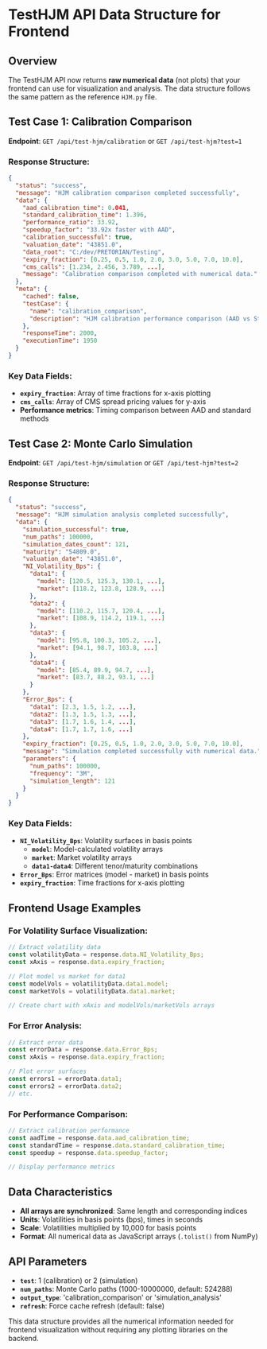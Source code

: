 # TestHJM API Data Structure for Frontend

## Overview

The TestHJM API now returns **raw numerical data** (not plots) that your frontend can use for visualization and analysis. The data structure follows the same pattern as the reference `HJM.py` file.

## Test Case 1: Calibration Comparison

**Endpoint**: `GET /api/test-hjm/calibration` or `GET /api/test-hjm?test=1`

### Response Structure:
```json
{
  "status": "success",
  "message": "HJM calibration comparison completed successfully",
  "data": {
    "aad_calibration_time": 0.041,
    "standard_calibration_time": 1.396,
    "performance_ratio": 33.92,
    "speedup_factor": "33.92x faster with AAD",
    "calibration_successful": true,
    "valuation_date": "43851.0",
    "data_root": "C:/dev/PRETORIAN/Testing",
    "expiry_fraction": [0.25, 0.5, 1.0, 2.0, 3.0, 5.0, 7.0, 10.0],
    "cms_calls": [1.234, 2.456, 3.789, ...],
    "message": "Calibration comparison completed with numerical data."
  },
  "meta": {
    "cached": false,
    "testCase": {
      "name": "calibration_comparison",
      "description": "HJM calibration performance comparison (AAD vs Standard)"
    },
    "responseTime": 2000,
    "executionTime": 1950
  }
}
```

### Key Data Fields:
- **`expiry_fraction`**: Array of time fractions for x-axis plotting
- **`cms_calls`**: Array of CMS spread pricing values for y-axis
- **Performance metrics**: Timing comparison between AAD and standard methods

## Test Case 2: Monte Carlo Simulation

**Endpoint**: `GET /api/test-hjm/simulation` or `GET /api/test-hjm?test=2`

### Response Structure:
```json
{
  "status": "success",
  "message": "HJM simulation analysis completed successfully",
  "data": {
    "simulation_successful": true,
    "num_paths": 100000,
    "simulation_dates_count": 121,
    "maturity": "54809.0",
    "valuation_date": "43851.0",
    "NI_Volatility_Bps": {
      "data1": {
        "model": [120.5, 125.3, 130.1, ...],
        "market": [118.2, 123.8, 128.9, ...]
      },
      "data2": {
        "model": [110.2, 115.7, 120.4, ...],
        "market": [108.9, 114.2, 119.1, ...]
      },
      "data3": {
        "model": [95.8, 100.3, 105.2, ...],
        "market": [94.1, 98.7, 103.8, ...]
      },
      "data4": {
        "model": [85.4, 89.9, 94.7, ...],
        "market": [83.7, 88.2, 93.1, ...]
      }
    },
    "Error_Bps": {
      "data1": [2.3, 1.5, 1.2, ...],
      "data2": [1.3, 1.5, 1.3, ...],
      "data3": [1.7, 1.6, 1.4, ...],
      "data4": [1.7, 1.7, 1.6, ...]
    },
    "expiry_fraction": [0.25, 0.5, 1.0, 2.0, 3.0, 5.0, 7.0, 10.0],
    "message": "Simulation completed successfully with numerical data.",
    "parameters": {
      "num_paths": 100000,
      "frequency": "3M",
      "simulation_length": 121
    }
  }
}
```

### Key Data Fields:
- **`NI_Volatility_Bps`**: Volatility surfaces in basis points
  - **`model`**: Model-calculated volatility arrays
  - **`market`**: Market volatility arrays
  - **`data1-data4`**: Different tenor/maturity combinations
- **`Error_Bps`**: Error matrices (model - market) in basis points
- **`expiry_fraction`**: Time fractions for x-axis plotting

## Frontend Usage Examples

### For Volatility Surface Visualization:
```javascript
// Extract volatility data
const volatilityData = response.data.NI_Volatility_Bps;
const xAxis = response.data.expiry_fraction;

// Plot model vs market for data1
const modelVols = volatilityData.data1.model;
const marketVols = volatilityData.data1.market;

// Create chart with xAxis and modelVols/marketVols arrays
```

### For Error Analysis:
```javascript
// Extract error data
const errorData = response.data.Error_Bps;
const xAxis = response.data.expiry_fraction;

// Plot error surfaces
const errors1 = errorData.data1;
const errors2 = errorData.data2;
// etc.
```

### For Performance Comparison:
```javascript
// Extract calibration performance
const aadTime = response.data.aad_calibration_time;
const standardTime = response.data.standard_calibration_time;
const speedup = response.data.speedup_factor;

// Display performance metrics
```

## Data Characteristics

- **All arrays are synchronized**: Same length and corresponding indices
- **Units**: Volatilities in basis points (bps), times in seconds
- **Scale**: Volatilities multiplied by 10,000 for basis points
- **Format**: All numerical data as JavaScript arrays (`.tolist()` from NumPy)

## API Parameters

- **`test`**: 1 (calibration) or 2 (simulation)
- **`num_paths`**: Monte Carlo paths (1000-10000000, default: 524288)
- **`output_type`**: 'calibration_comparison' or 'simulation_analysis'
- **`refresh`**: Force cache refresh (default: false)

This data structure provides all the numerical information needed for frontend visualization without requiring any plotting libraries on the backend.
